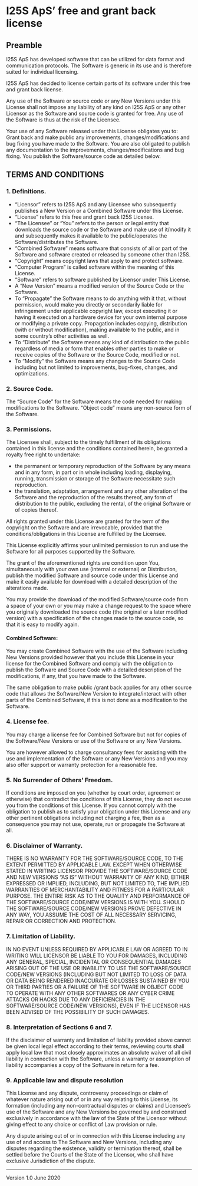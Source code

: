 # I25S ApS’ free and grant back license

## Preamble
I25S ApS has developed software that can be utilized for data format and communication protocols. The Software is generic in its use and is therefore suited for individual licensing.

I25S ApS has decided to license certain parts of its software under this free and grant back license.

Any use of the Software or source code or any New Versions under this License shall not impose any liability of any kind on I25S ApS or any other Licensor as the Software and source code is granted for free. Any use of the Software is thus at the risk of the Licensee.

Your use of any Software released under this License obligates you to: Grant back and make public any improvements, changes/modifications and bug fixing you have made to the Software. You are also obligated to publish any documentation to the improvements, changes/modifications and bug fixing. You publish the Software/source code as detailed below.   

## TERMS AND CONDITIONS

### 1. Definitions.
- “Licensor” refers to I25S ApS and any Licensee who subsequently publishes a New Version or a Combined Software under this License.
- “License” refers to this free and grant back I25S License.
- “The Licensee” or “You” refers to the person or legal entity that downloads the source code or the Software and make use of it/modify it and subsequently makes it available to the public/operates the Software/distributes the Software.
- “Combined Software” means software that consists of all or part of the Software and software created or released by someone other than I25S.
- “Copyright” means copyright laws that apply to and protect software.
- “Computer Program” is called software within the meaning of this License.
- “Software” refers to software published by Licensor under This License.
- A “New Version” means a modified version of the Source Code or the Software.  
- To “Propagate” the Software means to do anything with it that, without permission, would make you directly or secondarily liable for infringement under applicable copyright law, except executing it or having it executed on a hardware device for your own internal purpose or modifying a private copy. Propagation includes copying, distribution (with or without modification), making available to the public, and in some country’s other activities as well.
- To “Distribute” the Software means any kind of distribution to the public regardless of media or form that enables other parties to make or receive copies of the Software or the Source Code, modified or not.
- To “Modify” the Software means any changes to the Source Code including but not limited to improvements, bug-fixes, changes, and optimizations. 

### 2. Source Code.
The “Source Code” for the Software means the code needed for making modifications to the Software. “Object code” means any non-source form of the Software.

### 3. Permissions.
The Licensee shall, subject to the timely fulfillment of its obligations contained in this license and the conditions contained herein, be granted a royalty free right to undertake:
- the permanent or temporary reproduction of the Software by any means and in any form, in part or in whole including loading, displaying, running, transmission or storage of the Software necessitate such reproduction.
- the translation, adaptation, arrangement and any other alteration of the Software and the reproduction of the results thereof,
any form of distribution to the public, excluding the rental, of the original Software or of copies thereof.

All rights granted under this License are granted for the term of the copyright on the Software and are irrevocable, provided that the conditions/obligations in this License are fulfilled by the Licensee.

This License explicitly affirms your unlimited permission to run and use the Software for all purposes supported by the Software.

The grant of the aforementioned rights are condition upon You, simultaneously with your own use (internal or external) or Distribution, publish the modified Software and source code under this License and make it easily available for download with a detailed description of the alterations made.

You may provide the download of the modified Software/source code from a space of your own or you may make a change request to the space where you originally downloaded the source code (the original or a later modified version) with a specification of the changes made to the source code, so that it is easy to modify again.  

#### Combined Software:
You may create Combined Software with the use of the Software including New Versions provided however that you include this License in your license for the Combined Software and comply with the obligation to publish the Software and Source Code with a detailed description of the modifications, if any, that you have made to the Software.  

The same obligation to make public /grant back applies for any other source code that allows the Software/New Version to integrate/interact with other parts of the Combined Software, if this is not done as a modification to the Software.  

### 4. License fee.
You may charge a license fee for Combined Software but not for copies of the Software/New Versions or use of the Software or any New Versions. 

You are however allowed to charge consultancy fees for assisting with the use and implementation of the Software or any New Versions and you may also offer support or warranty protection for a reasonable fee.

### 5. No Surrender of Others' Freedom.
If conditions are imposed on you (whether by court order, agreement or otherwise) that contradict the conditions of this License, they do not excuse you from the conditions of this License. If you cannot comply with the obligation to publish as to satisfy your obligation under this License and any other pertinent obligations including not charging a fee, then as a consequence you may not use, operate, run or propagate the Software at all.

### 6. Disclaimer of Warranty.
THERE IS NO WARRANTY FOR THE SOFTWARE/SOURCE CODE, TO THE EXTENT PERMITTED BY APPLICABLE LAW. EXCEPT WHEN OTHERWISE STATED IN WRITING LICENSOR PROVIDE THE SOFTWARE/SOURCE CODE AND NEW VERSIONS “AS IS” WITHOUT WARRANTY OF ANY KIND, EITHER EXPRESSED OR IMPLIED, INCLUDING, BUT NOT LIMITED TO, THE IMPLIED WARRANTIES OF MERCHANTABILITY AND FITNESS FOR A PARTICULAR PURPOSE. THE ENTIRE RISK AS TO THE QUALITY AND PERFORMANCE OF THE SOFTWARE/SOURCE CODE/NEW VERSIONS IS WITH YOU. SHOULD THE SOFTWARE/SOURCE CODE/NEW VERSIONS PROVE DEFECTIVE IN ANY WAY, YOU ASSUME THE COST OF ALL NECESSARY SERVICING, REPAIR OR CORRECTION AND PROTECTION.

### 7. Limitation of Liability.
IN NO EVENT UNLESS REQUIRED BY APPLICABLE LAW OR AGREED TO IN WRITING WILL LICENSOR BE LIABLE TO YOU FOR DAMAGES, INCLUDING ANY GENERAL, SPECIAL, INCIDENTAL OR CONSEQUENTIAL DAMAGES ARISING OUT OF THE USE OR INABILITY TO USE THE SOFTWARE/SOURCE CODE/NEW VERSIONS (INCLUDING BUT NOT LIMITED TO LOSS OF DATA OR DATA BEING RENDERED INACCURATE OR LOSSES SUSTAINED BY YOU OR THIRD PARTIES OR A FAILURE OF THE SOFTWARE IN OBJECT CODE TO OPERATE WITH ANY OTHER SOFTWARES OR ANY CYBER CRIME ATTACKS OR HACKS DUE TO ANY DEFICIENCIES IN THE SOFTWARE/SOURCE CODE/NEW VERSIONS), EVEN IF THE LICENSOR  HAS BEEN ADVISED OF THE POSSIBILITY OF SUCH DAMAGES.

### 8. Interpretation of Sections 6 and 7.
If the disclaimer of warranty and limitation of liability provided above cannot be given local legal effect according to their terms, reviewing courts shall apply local law that most closely approximates an absolute waiver of all civil liability in connection with the Software, unless a warranty or assumption of liability accompanies a copy of the Software in return for a fee.

### 9. Applicable law and dispute resolution
This License and any dispute, controversy proceedings or claim of whatever nature arising out of or in any way relating to this License, its formation (including any non-contractual disputes or claims) and Licensee’s use of the Software and any New Versions be governed by and construed exclusively in accordance with the law of the State of the Licensor without giving effect to any choice or conflict of Law provision or rule.

Any dispute arising out of or in connection with this License including any use of and access to The Software and New Versions, including any disputes regarding the existence, validity or termination thereof, shall be settled before the Courts of the State of the Licensor, who shall have exclusive Jurisdiction of the dispute.  

---
Version 1.0 June 2020


